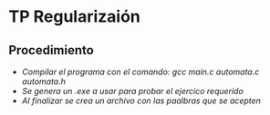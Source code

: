 # TP Regularizaión

## Procedimiento
* *Compilar el programa con el comando: gcc main.c automata.c automata.h*
* *Se genera un .exe a usar para probar el ejercico requerido*
* *Al finalizar se crea un archivo con las paalbras que se acepten*